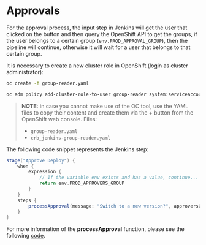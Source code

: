 # Approvals

For the approval process, the input step in Jenkins will get the user that clicked on the button and then query the OpenShift API to get the groups, if the user belongs to a certain group (`env.PROD_APPROVAL_GROUP`), then the pipeline will continue, otherwise it will wait for a user that belongs to that certain group.

It is necessary to create a new cluster role in OpenShift (login as cluster administrator):

```bash
oc create -f group-reader.yaml

oc adm policy add-cluster-role-to-user group-reader system:serviceaccount:jenkins-project:jenkins 
```

> **NOTE:** in case you cannot make use of the OC tool, use the YAML files to copy their content and create them via the + button from the OpenShift web console. Files:
> * `group-reader.yaml`
> * `crb_jenkins-group-reader.yaml`

The following code snippet represents the Jenkins step:

```groovy
stage("Approve Deploy") {
    when {
        expression {
            // If the variable env exists and has a value, continue...
            return env.PROD_APPROVERS_GROUP
        }
    }
    steps {
        processApproval(message: "Switch to a new version?", approversGroup: env.PROD_APPROVERS_GROUP)
    }
}
```

For more information of the **processApproval** function, please see the following [code](../../../../vars/processApproval.groovy).
